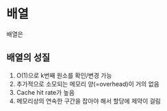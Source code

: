 # 배열

배열은

## 배열의 성질

1. O(1)으로 k번째 원소를 확인/변경 가능
2. 추가적으로 소모되는 메모리 양(=overhead)이 거의 없음
3. Cache hit rate가 높음
4. 메모리상의 연속한 구간을 잡아야 해서 할당에 제약이 걸림
